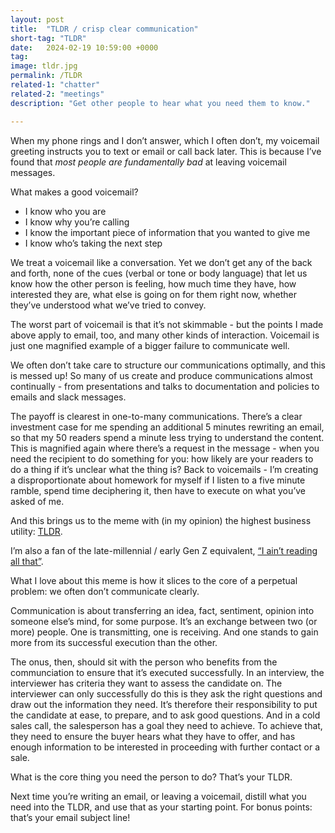 ```yaml
---
layout: post
title:  "TLDR / crisp clear communication"
short-tag: "TLDR"
date:   2024-02-19 10:59:00 +0000
tag: 
image: tldr.jpg
permalink: /TLDR
related-1: "chatter"
related-2: "meetings"
description: "Get other people to hear what you need them to know."

---
```


When my phone rings and I don’t answer, which I often don’t, my voicemail greeting instructs you to text or email or call back later. This is because I’ve found that _most people are fundamentally bad_ at leaving voicemail messages.

What makes a good voicemail?
* I know who you are
* I know why you’re calling
* I know the important piece of information that you wanted to give me
* I know who’s taking the next step

We treat a voicemail like a conversation. Yet we don’t get any of the back and forth, none of the cues (verbal or tone or body language) that let us know how the other person is feeling, how much time they have, how interested they are, what else is going on for them right now, whether they’ve understood what we’ve tried to convey.

The worst part of voicemail is that it’s not skimmable - but the points I made above apply to email, too, and many other kinds of interaction. Voicemail is just one magnified example of a bigger failure to communicate well.

We often don’t take care to structure our communications optimally, and this is messed up! So many of us create and produce communications almost continually - from presentations and talks to documentation and policies to emails and slack messages.

The payoff is clearest in one-to-many communications. There’s a clear investment case for me spending an additional 5 minutes rewriting an email, so that my 50 readers spend a minute less trying to understand the content. This is magnified again where there’s a request in the message - when you need the recipient to do something for you: how likely are your readers to do a thing if it’s unclear what the thing is? Back to voicemails - I’m creating a disproportionate about homework for myself if I listen to a five minute ramble, spend time deciphering it, then have to execute on what you’ve asked of me.

And this brings us to the meme with (in my opinion) the highest business utility: [TLDR](https://knowyourmeme.com/memes/tldr-tldr).

I’m also a fan of the late-millennial / early Gen Z equivalent, [“I ain’t reading all that”](https://knowyourmeme.com/memes/i-aint-reading-all-that).

What I love about this meme is how it slices to the core of a perpetual problem: we often don’t communicate clearly.

Communication is about transferring an idea, fact, sentiment, opinion into someone else’s mind, for some purpose. It’s an exchange between two (or more) people. One is transmitting, one is receiving. And one stands to gain more from its successful execution than the other.

The onus, then, should sit with the person who benefits from the communciation to ensure that it’s executed successfully. In an interview, the interviewer has criteria they want to assess the candidate on. The interviewer can only successfully do this is they ask the right questions and draw out the information they need. It’s therefore their responsibility to put the candidate at ease, to prepare, and to ask good questions. And in a cold sales call, the salesperson has a goal they need to achieve. To achieve that, they need to ensure the buyer hears what they have to offer, and has enough information to be interested in proceeding with further contact or a sale.

What is the core thing you need the person to do? That’s your TLDR.

Next time you’re writing an email, or leaving a voicemail, distill what you need into the TLDR, and use that as your starting point. For bonus points: that’s your email subject line!

